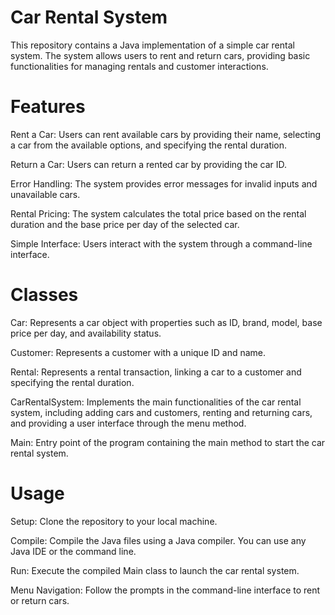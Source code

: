 # Car Rental System

This repository contains a Java implementation of a simple car rental system. The system allows users to rent and return cars, providing basic functionalities for managing rentals and customer interactions.

# Features
Rent a Car: Users can rent available cars by providing their name, selecting a car from the available options, and specifying the rental duration.

Return a Car: Users can return a rented car by providing the car ID.

Error Handling: The system provides error messages for invalid inputs and unavailable cars.

Rental Pricing: The system calculates the total price based on the rental duration and the base price per day of the selected car.

Simple Interface: Users interact with the system through a command-line interface.

# Classes
Car: Represents a car object with properties such as ID, brand, model, base price per day, and availability status.

Customer: Represents a customer with a unique ID and name.

Rental: Represents a rental transaction, linking a car to a customer and specifying the rental duration.

CarRentalSystem: Implements the main functionalities of the car rental system, including adding cars and customers, renting and returning cars, and providing a user interface through the menu method.

Main: Entry point of the program containing the main method to start the car rental system.

# Usage

Setup: Clone the repository to your local machine.

Compile: Compile the Java files using a Java compiler. You can use any Java IDE or the command line.

Run: Execute the compiled Main class to launch the car rental system.

Menu Navigation: Follow the prompts in the command-line interface to rent or return cars.
